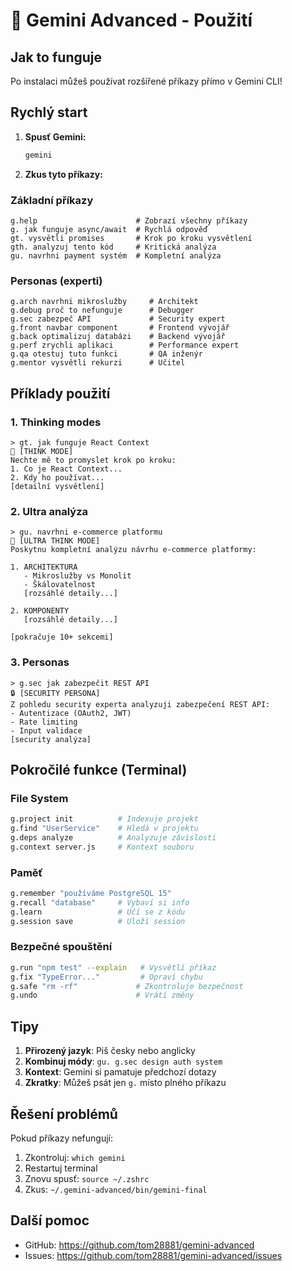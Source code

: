 # 🚀 Gemini Advanced - Použití

## Jak to funguje

Po instalaci můžeš používat rozšířené příkazy přímo v Gemini CLI!

## Rychlý start

1. **Spusť Gemini:**
   ```bash
   gemini
   ```

2. **Zkus tyto příkazy:**

### Základní příkazy
```
g.help                      # Zobrazí všechny příkazy
g. jak funguje async/await  # Rychlá odpověď
gt. vysvětli promises       # Krok po kroku vysvětlení
gth. analyzuj tento kód     # Kritická analýza
gu. navrhni payment systém  # Kompletní analýza
```

### Personas (experti)
```
g.arch navrhni mikroslužby     # Architekt
g.debug proč to nefunguje      # Debugger
g.sec zabezpeč API             # Security expert
g.front navbar component       # Frontend vývojář
g.back optimalizuj databázi    # Backend vývojář
g.perf zrychli aplikaci        # Performance expert
g.qa otestuj tuto funkci       # QA inženýr
g.mentor vysvětli rekurzi      # Učitel
```

## Příklady použití

### 1. Thinking modes
```
> gt. jak funguje React Context
💭 [THINK MODE]
Nechte mě to promyslet krok po kroku:
1. Co je React Context...
2. Kdy ho používat...
[detailní vysvětlení]
```

### 2. Ultra analýza
```
> gu. navrhni e-commerce platformu
🧠 [ULTRA THINK MODE]
Poskytnu kompletní analýzu návrhu e-commerce platformy:

1. ARCHITEKTURA
   - Mikroslužby vs Monolit
   - Škálovatelnost
   [rozsáhlé detaily...]

2. KOMPONENTY
   [rozsáhlé detaily...]

[pokračuje 10+ sekcemi]
```

### 3. Personas
```
> g.sec jak zabezpečit REST API
🔒 [SECURITY PERSONA]
Z pohledu security experta analyzuji zabezpečení REST API:
- Autentizace (OAuth2, JWT)
- Rate limiting
- Input validace
[security analýza]
```

## Pokročilé funkce (Terminal)

### File System
```bash
g.project init          # Indexuje projekt
g.find "UserService"    # Hledá v projektu
g.deps analyze          # Analyzuje závislosti
g.context server.js     # Kontext souboru
```

### Paměť
```bash
g.remember "používáme PostgreSQL 15"
g.recall "database"     # Vybaví si info
g.learn                 # Učí se z kódu
g.session save          # Uloží session
```

### Bezpečné spouštění
```bash
g.run "npm test" --explain   # Vysvětlí příkaz
g.fix "TypeError..."         # Opraví chybu
g.safe "rm -rf"             # Zkontroluje bezpečnost
g.undo                      # Vrátí změny
```

## Tipy

1. **Přirozený jazyk**: Piš česky nebo anglicky
2. **Kombinuj módy**: `gu. g.sec design auth system`
3. **Kontext**: Gemini si pamatuje předchozí dotazy
4. **Zkratky**: Můžeš psát jen `g.` místo plného příkazu

## Řešení problémů

Pokud příkazy nefungují:
1. Zkontroluj: `which gemini`
2. Restartuj terminal
3. Znovu spusť: `source ~/.zshrc`
4. Zkus: `~/.gemini-advanced/bin/gemini-final`

## Další pomoc

- GitHub: https://github.com/tom28881/gemini-advanced
- Issues: https://github.com/tom28881/gemini-advanced/issues